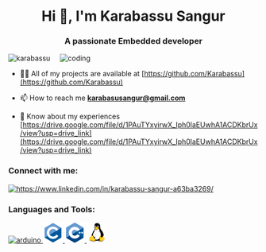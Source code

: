 <h1 align="center">Hi 👋, I'm Karabassu Sangur</h1>
<h3 align="center">A passionate Embedded developer</h3>


<img align="right" alt="coding" width="400" src="https://camo.githubusercontent.com/4d9f5ecceb711eec6e2018f38a5677dc657c9738d4a65ba3b928c41c0a45b439/68747470733a2f2f6d69726f2e6d656469756d2e636f6d2f6d61782f313336302f302a37513379765349765f7430696f4a2d5a2e676966">


<p align="left"> <img src="https://komarev.com/ghpvc/?username=karabassu&label=Profile%20views&color=0e75b6&style=flat" alt="karabassu" /> </p>

- 👨‍💻 All of my projects are available at [https://github.com/Karabassu](https://github.com/Karabassu)

- 📫 How to reach me **karabasusangur@gmail.com**

- 📄 Know about my experiences [https://drive.google.com/file/d/1PAuTYxyirwX_Iph0laEUwhA1ACDKbrUx/view?usp=drive_link](https://drive.google.com/file/d/1PAuTYxyirwX_Iph0laEUwhA1ACDKbrUx/view?usp=drive_link)

<h3 align="left">Connect with me:</h3>
<p align="left">
<a href="https://www.linkedin.com/in/karabassu-sangur-a63ba3269/" target="blank"><img align="center" src="https://raw.githubusercontent.com/rahuldkjain/github-profile-readme-generator/master/src/images/icons/Social/linked-in-alt.svg" alt="https://www.linkedin.com/in/karabassu-sangur-a63ba3269/" height="30" width="40" /></a>
</p>

<h3 align="left">Languages and Tools:</h3>
<p align="left"> <a href="https://www.arduino.cc/" target="_blank" rel="noreferrer"> <img src="https://cdn.worldvectorlogo.com/logos/arduino-1.svg" alt="arduino" width="40" height="40"/> </a> <a href="https://www.cprogramming.com/" target="_blank" rel="noreferrer"> <img src="https://raw.githubusercontent.com/devicons/devicon/master/icons/c/c-original.svg" alt="c" width="40" height="40"/> </a> <a href="https://www.w3schools.com/cpp/" target="_blank" rel="noreferrer"> <img src="https://raw.githubusercontent.com/devicons/devicon/master/icons/cplusplus/cplusplus-original.svg" alt="cplusplus" width="40" height="40"/> </a> <a href="https://www.linux.org/" target="_blank" rel="noreferrer"> <img src="https://raw.githubusercontent.com/devicons/devicon/master/icons/linux/linux-original.svg" alt="linux" width="40" height="40"/> </a> </p>
